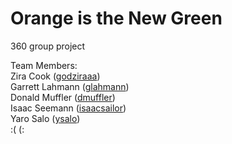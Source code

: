 # Orange is the New Green
360 group project

Team Members:  
Zira Cook ([godziraaa](https://github.com/godziraaa))  
Garrett Lahmann ([glahmann](https://github.com/glahmann))  
Donald Muffler ([dmuffler](https://github.com/dmuffler))  
Isaac Seemann ([isaacsailor](https://github.com/isaacsailor))  
Yaro Salo ([ysalo](https://github.com/ysalo))  
:(
(:

